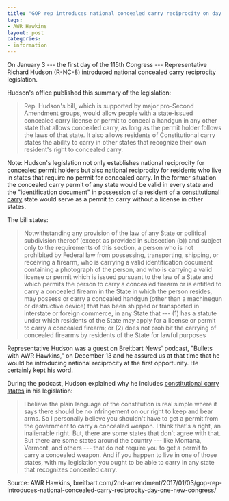 ```yaml
---
title: "GOP rep introduces national concealed carry reciprocity on day one of new congress"
tags:
- AWR Hawkins
layout: post
categories:
- information
---
```


On January 3 --- the first day of the 115th Congress --- Representative Richard Hudson (R-NC-8) introduced national concealed carry reciprocity legislation.

Hudson's office published this summary of the legislation:

> Rep. Hudson's bill, which is supported by major pro-Second Amendment groups, would allow people with a state-issued concealed carry license or permit to conceal a handgun in any other state that allows concealed carry, as long as the permit holder follows the laws of that state. It also allows residents of Constitutional carry states the ability to carry in other states that recognize their own resident's right to concealed carry.

Note: Hudson's legislation not only establishes national reciprocity for concealed permit holders but also national reciprocity for residents who live in states that require no permit for concealed carry. In the former situation the concealed carry permit of any state would be valid in every state and the "identification document" in possession of a resident of a [constitutional carry](/permitless-carry-states.html) state would serve as a permit to carry without a license in other states.

The bill states:

> Notwithstanding any provision of the law of any State or political subdivision thereof (except as provided in subsection (b)) and subject only to the requirements of this section, a person who is not prohibited by Federal law from possessing, transporting, shipping, or receiving a firearm, who is carrying a valid identification document containing a photograph of the person, and who is carrying a valid license or permit which is issued pursuant to the law of a State and which permits the person to carry a concealed firearm or is entitled to carry a concealed firearm in the State in which the person resides, may possess or carry a concealed handgun (other than a machinegun or destructive device) that has been shipped or transported in interstate or foreign commerce, in any State that --- (1) has a statute under which residents of the State may apply for a license or permit to carry a concealed firearm; or (2) does not prohibit the carrying of concealed firearms by residents of the State for lawful purposes

Representative Hudson was a guest on Breitbart News' podcast, "Bullets with AWR Hawkins," on December 13 and he assured us at that time that he would be introducing national reciprocity at the first opportunity. He certainly kept his word.

During the podcast, Hudson explained why he includes [constitutional carry states](/permitless-carry-states.html) in his legislation:

> I believe the plain language of the constitution is real simple where it says there should be no infringement on our right to keep and bear arms. So I personally believe you shouldn't have to get a permit from the government to carry a concealed weapon. I think that's a right, an inalienable right. But, there are some states that don't agree with that. But there are some states around the country --- like Montana, Vermont, and others --- that do not require you to get a permit to carry a concealed weapon. And if you happen to live in one of those states, with my legislation you ought to be able to carry in any state that recognizes concealed carry.

Source: AWR Hawkins, breitbart.com/2nd-amendment/2017/01/03/gop-rep-introduces-national-concealed-carry-reciprocity-day-one-new-congress/
